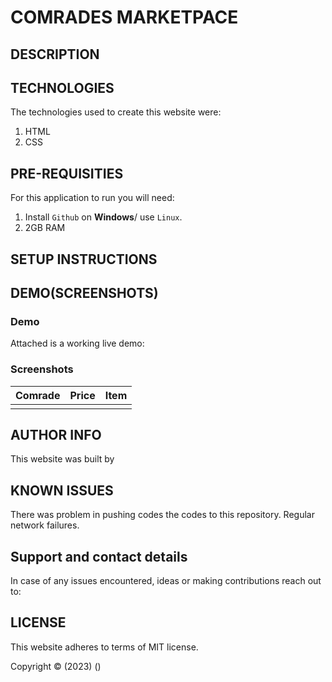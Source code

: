 # COMRADES MARKETPACE

## DESCRIPTION

## TECHNOLOGIES

The technologies used to create this website were:

1. HTML
2. CSS

## PRE-REQUISITIES

For this application to run you will need:

1. Install `Github` on **Windows**/ use `Linux`.
2. 2GB RAM

## SETUP INSTRUCTIONS

## DEMO(SCREENSHOTS)

### Demo
Attached is a working live demo: 

### Screenshots
| Comrade | Price | Item |
|---------|-------|------|
|![]()|![]()|![]()|

## AUTHOR INFO

This website was built by []()

## KNOWN ISSUES

There was problem in pushing codes the codes to this repository.
Regular network failures.

## Support and contact details

In case of any issues encountered, ideas or making contributions reach out to:

[]()

## LICENSE

This website adheres to terms of MIT license.

Copyright &copy; (2023) ()



